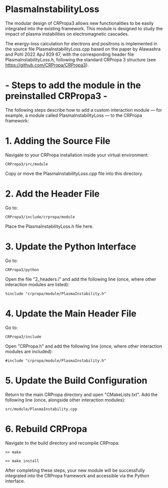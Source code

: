 # PlasmaInstabilityLoss
The modular design of CRPropa3 allows new functionalities to be easily integrated into the existing framework. This module is designed to study the impact of plasma instabilities on electromagnetic cascades.

The energy-loss calculation for electrons and positrons is implemented in the source file PlasmaInstabilityLoss.cpp based on the paper by Alawashra and Pohl 2022 ApJ 929 67, with the corresponding header file PlasmaInstabilityLoss.h, following the standard CRPropa 3 structure (see https://github.com/CRPropa/CRPropa3).

# - Steps to add the module in the preinstalled CRPropa3 -

The following steps describe how to add a custom interaction module — for example, a module called PlasmaInstabilityLoss — to the CRPropa framework:


# 1. Adding the Source File

Navigate to your CRPropa installation inside your virtual environment:

`CRPropa3/src/module`

Copy or move the PlasmaInstabilityLoss.cpp file into this directory.


# 2. Add the Header File

Go to:

`CRPropa3/include/crpropa/module`

Place the PlasmaInstabilityLoss.h file here.


# 3. Update the Python Interface

Go to:

`CRPropa3/python`

Open the file "2_headers.i" and add the following line (once, where other interaction modules are listed):

`%include "crpropa/module/PlasmaInstability.h"`


# 4. Update the Main Header File

Go to:

`CRPropa3/include`

Open "CRPropa.h" and add the following line (once, where other interaction modules are included):

`#include "crpropa/module/PlasmaInstability.h"`


# 5. Update the Build Configuration

Return to the main CRPropa directory and open "CMakeLists.txt".
Add the following line (once, alongside other interaction modules):

`src/module/PlasmaInstability.cpp`


# 6. Rebuild CRPropa

Navigate to the build directory and recompile CRPropa:

```>> make ``` 

```>> make install ```

After completing these steps, your new module will be successfully integrated into the CRPropa framework and accessible via the Python interface.
